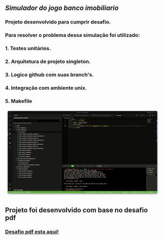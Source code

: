 ## ***Simulador do jogo banco imobiliario***
### Projeto desenvolvido para cumprir desafio.

### Para resolver o problema dessa simulação foi utilizado:
### 1. Testes unitários.
### 2. Arquitetura de projeto singleton.
### 3. Logico github com suas branch's.
### 4. Integração com ambiente unix.
### 5. Makefile

![img](https://github.com/greghonox/BRASILPREV/blob/main/resources/tela.png)

## Projeto foi desenvolvido com base no desafio pdf
### [Desafio pdf esta aqui!](https://github.com/greghonox/BRASILPREV/blob/main/resources/%20Desafio%20T%C3%A9cnico%20-%20Python-%20SPRINT%20%2331%20(1).pdf)


